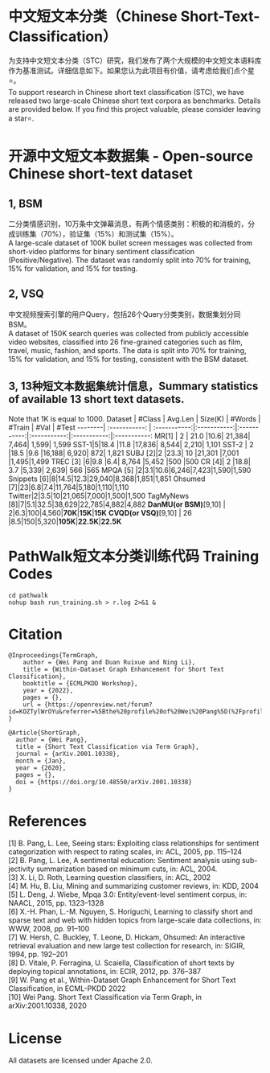 # 中文短文本分类（Chinese Short-Text-Classification）
为支持中文短文本分类（STC）研究，我们发布了两个大规模的中文短文本语料库作为基准测试。详细信息如下。如果您认为此项目有价值，请考虑给我们点个星⭐。<br>
To support research in Chinese short text classification (STC), we have released two large-scale Chinese short text corpora as benchmarks. Details are provided below. If you find this project valuable, please consider leaving a star⭐.<br>

# 开源中文短文本数据集 - Open-source Chinese short-text dataset
## 1, BSM
二分类情感识别，10万条中文弹幕消息，有两个情感类别：积极的和消极的，分成训练集（70%），验证集（15%）和测试集（15%）。<br>
A large-scale dataset of 100K bullet screen messages was collected from short-video platforms for binary sentiment classification (Positive/Negative). The dataset was randomly split into 70% for training, 15% for validation, and 15% for testing.

## 2, VSQ
中文视频搜索引擎的用户Query，包括26个Query分类类别，数据集划分同BSM。<br>
A dataset of 150K search queries was collected from publicly accessible video websites, classified into 26 fine-grained categories such as film, travel, music, fashion, and sports. The data is split into 70% for training, 15% for validation, and 15% for testing, consistent with the BSM dataset.

## 3, 13种短文本数据集统计信息，Summary statistics of available 13 short text datasets.
Note that 1K is equal to 1000.
 Dataset | \#Class  | Avg.Len | Size(K) | \#Words | \#Train | \#Val | \#Test
 --------| :-----------:  | :-----------:|:-----------:|:-----------:|:-----------:|:-----------:|:-----------:
 MR[1] | 2 | 21.0  |10.6| 21,384| 7,464| 1,599| 1,599
 SST-1|5|18.4   |11.8 |17,836| 8,544| 2,210| 1,101
 SST-2 | 2 |18.5 |9.6 |16,188| 6,920| 872| 1,821
 SUBJ [2]|2 |23.3| 10 |21,301 |7,001 |1,495|1,499
 TREC [3] |6|9.8 |6.4| 8,764 |5,452 |500 |500
 CR [4]| 2 |18.8| 3.7 |5,339| 2,639| 566 |565
 MPQA [5] |2|3.1|10.6|6,246|7,423|1,590|1,590
 Snippets [6]|8|14.5|12.3|29,040|8,368|1,851|1,851
 Ohsumed [7]|23|6.8|7.4|11,764|5,180|1,110|1,110
 Twitter|2|3.5|10|21,065|7,000|1,500|1,500
 TagMyNews [8]|7|5.1|32.5|38,629|22,785|4,882|4,882
 <b>DanMU(or BSM)</b>[9,10] | 2|6.3|100|4,560|<b>70K</b>|<b>15K</b>|<b>15K</b>
 <b>CVQD(or VSQ)</b>[9,10] | 26 |8.5|150|5,320|<b>105K</b>|<b>22.5K</b>|<b>22.5K</b>

# PathWalk短文本分类训练代码 Training Codes
```
cd pathwalk
nohup bash run_training.sh > r.log 2>&1 &
```
# Citation
```
@Inproceedings{TermGraph,
    author = {Wei Pang and Duan Ruixue and Ning Li},
    title = {Within-Dataset Graph Enhancement for Short Text Classification},
    booktitle = {ECMLPKDD Workshop},
    year = {2022},
    pages = {},
    url = {https://openreview.net/forum?id=KOZTylWrOYu&referrer=%5Bthe%20profile%20of%20Wei%20Pang%5D(%2Fprofile%3Fid%3D~Wei_Pang4)},
}

@Article{ShortGraph,
  author = {Wei Pang},
  title = {Short Text Classification via Term Graph},
  journal = {arXiv.2001.10338},
  month = {Jan},
  year = {2020},
  pages = {},
  doi = {https://doi.org/10.48550/arXiv.2001.10338}
}
```

# References
[1] B. Pang, L. Lee, Seeing stars: Exploiting class relationships for sentiment categorization with respect to rating scales, in: ACL, 2005, pp. 115–124<br>
[2] B. Pang, L. Lee, A sentimental education: Sentiment analysis using sub- jectivity summarization based on minimum cuts, in: ACL, 2004.<br>
[3] X. Li, D. Roth, Learning question classifiers, in: ACL, 2002 <br>
[4] M. Hu, B. Liu, Mining and summarizing customer reviews, in: KDD, 2004<br>
[5] L. Deng, J. Wiebe, Mpqa 3.0: Entity/event-level sentiment corpus, in: NAACL, 2015, pp. 1323–1328<br>
[6] X.-H. Phan, L.-M. Nguyen, S. Horiguchi, Learning to classify short and sparse text and web with hidden topics from large-scale data collections, in: WWW, 2008, pp. 91–100 <br>
[7] W. Hersh, C. Buckley, T. Leone, D. Hickam, Ohsumed: An interactive retrieval evaluation and new large test collection for research, in: SIGIR, 1994, pp. 192–201<br>
[8] D. Vitale, P. Ferragina, U. Scaiella, Classification of short texts by deploying topical annotations, in: ECIR, 2012, pp. 376–387<br>
[9] W. Pang et al., Within-Dataset Graph Enhancement for Short Text Classification, in ECML-PKDD 2022<br>
[10] Wei Pang. Short Text Classification via Term Graph, in arXiv:2001.10338, 2020<br>

# License
All datasets are licensed under Apache 2.0.


